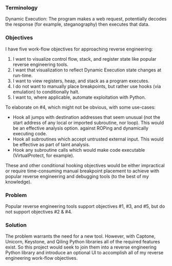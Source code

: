 ### Terminology

Dynamic Execution: The program makes a web request, potentially decodes the response (for example, steganography) then executes that data.

### Objectives

I have five work-flow objectives for approaching reverse engineering:

1. I want to visualize control flow, stack, and register state like popular reverse engineering tools.
2. I want that visualization to reflect Dynamic Execution state changes at run-time.
3. I want to view registers, heap, and stack as a program executes.
4. I do not want to manually place breakpoints, but rather use hooks (via emulation) to conditionally halt.
5. I want to, where applicable, automate exploitation with Python.

To elaborate on #4, which might not be obvious, with some use-cases:

- Hook all jumps with destination addresses that seem unusual (not the start address of any local or imported subroutine, nor loop). This would be an effective analysis option. against ROPing and dynamically executing code.
- Hook all subroutines which accept untrusted external input. This would be effective as part of taint analysis.
- Hook any subroutine calls which would make code executable (VirtualProtect, for example).

These and other conditional hooking objectives would be either impractical or require time-consuming manual breakpoint placement to achieve with popular reverse engineering and debugging tools (to the best of my knowledge).

### Problem

Popular reverse engineering tools support objectives #1, #3, and #5, but do not support objectives #2 & #4.

### Solution

The problem warrants the need for a new tool. However, with Captone, Unicorn, Keystone, and Qiling Python libraries all of the required features exist. So this project would seek to join them into a reverse engineering Python library and introduce an optional UI to accomplish all of my reverse engineering work-flow objectives.
